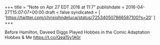 +++
title = "Note on Apr 27 EDT 2016 at 11:7"
publishdate = 2016-04-27T15:07:07+00:00
draft = false
syndicated = [ 'https://twitter.com/chrisjohndeluca/status/725340507866587100?s=20' ]
+++

Before Hamilton, Daveed Diggs Played Hobbes in the Comic Adaptation Hobbes &amp; Me https://t.co/Qea15y1A0r

